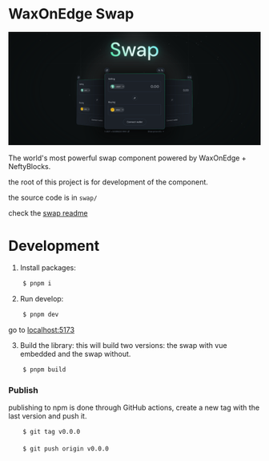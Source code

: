 # WaxOnEdge Swap

![](preview.png)

The world's most powerful swap component powered by WaxOnEdge + NeftyBlocks.

the root of this project is for development of the component.

the source code is in `swap/`

check the [swap readme](./swap/README.md)

# Development

1. Install packages:

```bash
    $ pnpm i
```

2. Run develop:

```bash
    $ pnpm dev
```

go to [localhost:5173](http://localhost:5173/)

3. Build the library:
   this will build two versions: the swap with vue embedded and the swap without.

```bash
    $ pnpm build
```

### Publish

publishing to npm is done through GitHub actions, create a new tag with the last version and push it.

```bash
    $ git tag v0.0.0

    $ git push origin v0.0.0
```

